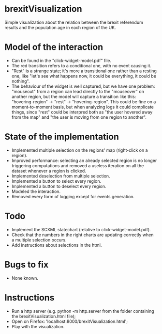 # brexitVisualization

Simple visualization about the relation between the brexit referendum results and the population age in each region of the UK.

# Model of the interaction

-	Can be found in the "click-widget-model.pdf" file. 
-	The red transition refers to a conditional one, with no event causing it.
-	"Rest" is a strange state; it's more a transitional one rather than a resting one, like "let's see what happens now, it could be everything, it could be nothing".
-	The behaviour of the widget is well captured, but we have one problem: "mouseout" from a region can lead directly to the "mouseover" on another region, but the model will capture a transition like this: "hovering-region" -> "rest" -> "hovering-region". This could be fine on a moment-to-moment basis, but when analyzing logs it could complicate things, since "rest" could be interpred both as "the user hovered away from the map" and "the user is moving from one region to another".

# State of the implementation

-	Implemented multiple selection on the regions' map (right-click on a region).
-	Improved performance: selecting an already selected region is no longer triggering computations and removed a useless iteration on all the dataset whenever a region is clicked.
-	Implemented deselection from multiple selection.
-	Implemented a button to select every region.
-	Implemented a button to deselect every region.
-	Modeled the interaction.
-	Removed every form of logging except for events generation.

# Todo 

-	Implement the SCXML statechart (relative to click-widget-model.pdf).
-	Check that the numbers in the right charts are updating correctly when a multiple selection occurs.
-	Add instructions about selections in the html.

# Bugs to fix

-	None known.

# Instructions

- 	Run a http server (e.g. python -m http.server from the folder containing the brexitVisualization.html file);
- 	Open on Firefox: 'localhost:8000/brexitVisualization.html';
- 	Play with the visualization.
